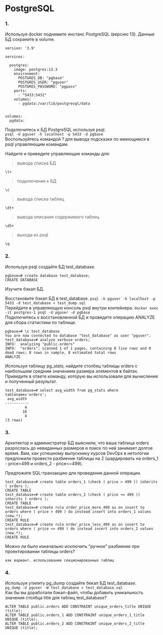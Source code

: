 # PostgreSQL  
### 1.  
Используя docker поднимите инстанс PostgreSQL (версию 13). Данные БД сохраните в volume.  
```
version: '3.9'

services:

  postgres:
    image: postgres:13.3
    environment:
      POSTGRES_DB: "pgbase"
      POSTGRES_USER: "pguser"
      POSTGRES_PASSWORD: "pgpass"
    ports:
      - "5433:5432"
    volumes:
      - pgdata:/var/lib/postgresql/data


volumes:
  pgdata:
```  
Подключитесь к БД PostgreSQL используя psql.  
``` psql -U pguser -h localhost -p 5433 -d pgbase ```  
Воспользуйтесь командой \? для вывода подсказки по имеющимся в psql управляющим командам.  

Найдите и приведите управляющие команды для:  

> вывода списка БД  

``` \l+ ```  
> подключения к БД  

``` \c ```  
> вывода списка таблиц

``` \dt+ ```  
> вывода описания содержимого таблиц

``` \dS+ ```  
> выхода из psql

``` \q ```  

### 2.  
Используя psql создайте БД test_database.
```
pgbase=# create database test_database;
CREATE DATABASE
```  
Изучите бэкап БД.

Восстановите бэкап БД в test_database.
``` psql -U pguser -h localhost -p 5433 -d test_database < test_dump.sql ```  
Перейдите в управляющую консоль psql внутри контейнера.
``` docker exec -it postgres-1 psql -U pguser -d pgbase ```  
Подключитесь к восстановленной БД и проведите операцию ANALYZE для сбора статистики по таблице.
```
pgbase=# \c test_database 
You are now connected to database "test_database" as user "pguser".
test_database=# analyze verbose orders;
INFO:  analyzing "public.orders"
INFO:  "orders": scanned 1 of 1 pages, containing 8 live rows and 0 dead rows; 8 rows in sample, 8 estimated total rows
ANALYZE
```  
Используя таблицу pg_stats, найдите столбец таблицы orders с наибольшим средним значением размера элементов в байтах.
Приведите в ответе команду, которую вы использовали для вычисления и полученный результат.  
```
test_database=# select avg_width from pg_stats where tablename='orders';
 avg_width 
-----------
         4
        16
         4
(3 rows)
```  

### 3.  
Архитектор и администратор БД выяснили, что ваша таблица orders разрослась до невиданных размеров и поиск по ней занимает долгое время. Вам, как успешному выпускнику курсов DevOps в нетологии предложили провести разбиение таблицы на 2 (шардировать на orders_1 - price>499 и orders_2 - price<=499).

Предложите SQL-транзакцию для проведения данной операции.
```
test_database=# create table orders_1 (check ( price > 499 )) inherits ( orders );
CREATE TABLE
test_database=# create table orders_2 (check ( price <= 499 )) inherits ( orders );
CREATE TABLE
test_database=# create rule order_price_more_499 as on insert to orders where ( price > 499 ) do instead insert into orders_1 values (new.*);
CREATE RULE
test_database=# create rule order_price_less_499 as on insert to orders where ( price <= 499 ) do instead insert into orders_2 values (new.*);
CREATE RULE
```  
Можно ли было изначально исключить "ручное" разбиение при проектировании таблицы orders?  
```
как вариант. использование секционированных таблиц
```

### 4.  
Используя утилиту pg_dump создайте бекап БД test_database.  
``` pg_dump -U pguser -W test_database > test_database.sql ```  
Как бы вы доработали бэкап-файл, чтобы добавить уникальность значения столбца title для таблиц test_database?  
```
ALTER TABLE public.orders ADD CONSTRAINT unique_orders_title UNIQUE (title);
ALTER TABLE public.orders_1 ADD CONSTRAINT unique_orders_1_title UNIQUE (title);
ALTER TABLE public.orders_2 ADD CONSTRAINT unique_orders_2_title UNIQUE (title);
```
